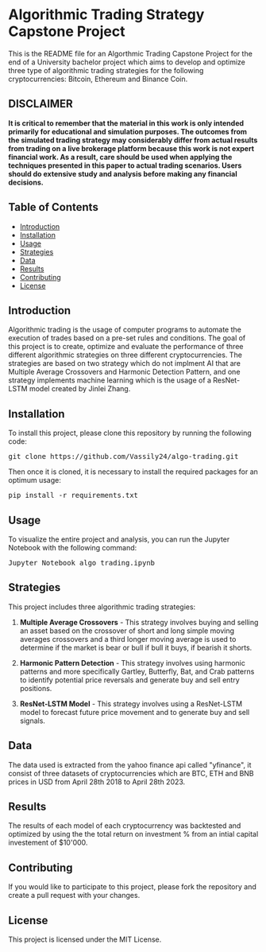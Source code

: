 # Algorithmic Trading Strategy Capstone Project

This is the README file for an Algorthmic Trading Capstone Project for the end of a University bachelor project which aims to develop and optimize three type of algorithmic trading strategies for the following cryptocurrencies: Bitcoin, Ethereum and Binance Coin.

## DISCLAIMER
**It is  critical to remember that the material in this work is only intended primarily for educational and simulation purposes. The outcomes from the simulated trading strategy may considerably differ from actual results from trading on a live brokerage platform because this work is not expert financial work. As a result, care should be used when applying the techniques presented in this paper to actual trading scenarios. Users should do extensive study and analysis before making any financial decisions.**

## Table of Contents
- [Introduction](#introduction)
- [Installation](#installation)
- [Usage](#usage)
- [Strategies](#strategies)
- [Data](#data)
- [Results](#results)
- [Contributing](#contributing)
- [License](#license)

## Introduction
Algorithmic trading is the usage of computer programs to automate the execution of trades based on a pre-set rules and conditions. The goal of this project is to create, optimize and evaluate the performance of three different algorithmic strategies on three different cryptocurrencies. The strategies are based on two strategy which do not implment AI that are Multiple Average Crossovers and Harmonic Detection Pattern, and one strategy implements machine learning which is the usage of a ResNet-LSTM model created by Jinlei Zhang.

## Installation
To install this project, please clone this repository by running the following code:

<pre>
git clone https://github.com/Vassily24/algo-trading.git
</pre>


Then once it is cloned, it is necessary to install the required packages for an optimum usage: 

<pre>
pip install -r requirements.txt
</pre>

## Usage
To visualize the entire project and analysis, you can run the Jupyter Notebook with the following command:

<pre>
Jupyter Notebook algo_trading.ipynb
</pre>

## Strategies
This project includes three algorithmic trading strategies:

1. **Multiple Average Crossovers** - This strategy involves buying and selling an asset based on the crossover of short and long simple moving averages crossovers and a third longer moving average is used to determine if the market is bear or bull if bull it buys, if bearish it shorts.

2. **Harmonic Pattern Detection** - This strategy involves using harmonic patterns and more specifically Gartley, Butterfly, Bat, and Crab patterns to identify potential price reversals and generate buy and sell entry positions.

3. **ResNet-LSTM Model** - This strategy involves using a ResNet-LSTM model to forecast future price movement and to generate buy and sell signals.

## Data
The data used is extracted from the yahoo finance api called "yfinance", it consist of three datasets of cryptocurrencies which are BTC, ETH and BNB prices in USD from April 28th 2018 to April 28th 2023.

## Results
The results of each model of each cryptocurrency was backtested and optimized by using the the total return on investment % from an intial capital investement of $10'000.

## Contributing 
If you would like to participate to this project, please fork the repository and create a pull request with your changes.

## License
This project is licensed under the MIT License.
